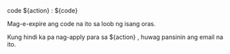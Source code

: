 code ${action} : ${code}

Mag-e-expire ang code na ito sa loob ng isang oras.

Kung hindi ka pa nag-apply para sa ${action} , huwag pansinin ang email na ito.
